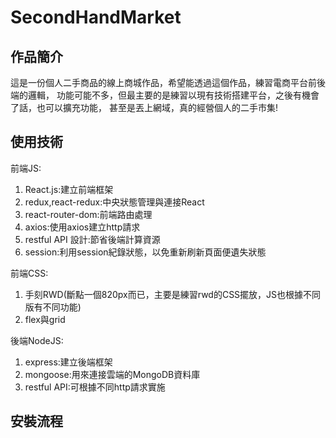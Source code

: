 # SecondHandMarket

## 作品簡介

這是一份個人二手商品的線上商城作品，希望能透過這個作品，練習電商平台前後端的邏輯，
功能可能不多，但最主要的是練習以現有技術搭建平台，之後有機會了話，也可以擴充功能，
甚至是丟上網域，真的經營個人的二手市集!

## 使用技術
前端JS:
1. React.js:建立前端框架
2. redux,react-redux:中央狀態管理與連接React
3. react-router-dom:前端路由處理
4. axios:使用axios建立http請求
5. restful API 設計:節省後端計算資源
6. session:利用session紀錄狀態，以免重新刷新頁面便遺失狀態

前端CSS:
1. 手刻RWD(斷點一個820px而已，主要是練習rwd的CSS擺放，JS也根據不同版有不同功能)
2. flex與grid


後端NodeJS:
1. express:建立後端框架
2. mongoose:用來連接雲端的MongoDB資料庫
3. restful API:可根據不同http請求實施

## 安裝流程


